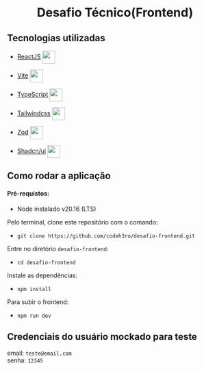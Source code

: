 <h1 align="center">Desafio Técnico(Frontend) </h1>

<h2>Tecnologias utilizadas</h2>

- [ReactJS](https://react.dev) <img width="30" align="center" src="https://react.dev/images/brand/logo_dark.svg" />

- [Vite](https://vitejs.dev) <img width="30" align="center" src="https://avatars.githubusercontent.com/u/65625612?s=200&v=4" />

- [TypeScript](https://www.typescriptlang.org/) <img width="30" align="center" src="https://cdn.jsdelivr.net/gh/devicons/devicon/icons/typescript/typescript-original.svg" />

- [Tailwindcss](https://tailwindcss.com) <img width="30" align="center" src="https://avatars.githubusercontent.com/u/67109815?s=200&v=4" />

- [Zod](https://zod.dev) <img src="https://zod.dev/logo.svg" width="30" align="center" />

- [Shadcn/ui](https://ui.shadcn.com) <img width="30" align="center" src="https://avatars.githubusercontent.com/u/139895814?s=200&v=4" />

<h2>Como rodar a aplicação</h2>

<h4>Pré-requistos:</h4>

- Node instalado v20.16 (LTS)

Pelo terminal, clone este repositório com o comando:

- `git clone https://github.com/codeh3ro/desafio-frontend.git`

Entre no diretório `desafio-frontend`:

- `cd desafio-frontend`

Instale as dependências:

- `npm install`

Para subir o frontend:

- `npm run dev`


## Credenciais do usuário mockado para teste
email: `teste@email.com`<br>
senha: `12345`
